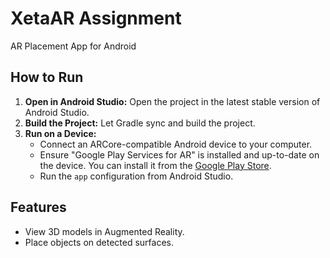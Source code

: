 # XetaAR Assignment

AR Placement App for Android

## How to Run

1.  **Open in Android Studio:** Open the project in the latest stable version of Android Studio.
2.  **Build the Project:** Let Gradle sync and build the project.
3.  **Run on a Device:**
    - Connect an ARCore-compatible Android device to your computer.
    - Ensure "Google Play Services for AR" is installed and up-to-date on the device. You can install it from the [Google Play Store](https://play.google.com/store/apps/details?id=com.google.ar.core).
    - Run the `app` configuration from Android Studio.

## Features

- View 3D models in Augmented Reality.
- Place objects on detected surfaces.
